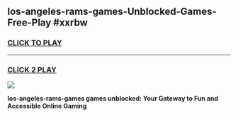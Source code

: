 
## los-angeles-rams-games-Unblocked-Games-Free-Play #xxrbw
<h3>
<a href="https://us.freeplayer.one?title=los-angeles-rams-games&ref=9M">CLICK TO PLAY</a></h3>
<hr>

<h3>
<a href="https://us.freeplayer.one?title=los-angeles-rams-games&ref=9M">CLICK 2 PLAY</a>
  
</h3>

<a href="https://us.freeplayer.one?title=los-angeles-rams-games&ref=9M"><img src="https://clearcache.store/games.png"></a>


**los-angeles-rams-games games unblocked: Your Gateway to Fun and Accessible Online Gaming**
